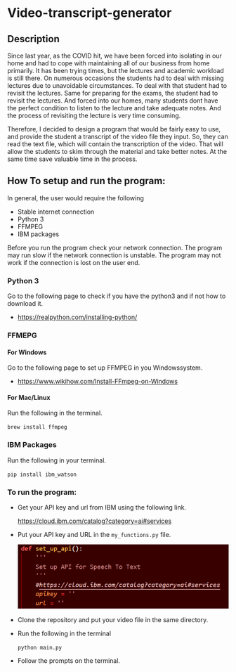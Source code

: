 # Video-transcript-generator

## Description

Since last year, as the COVID hit, we have been forced into isolating in our home and had to cope with
maintaining all of our business from home primarily. It has been trying times, but the lectures and academic workload is still there. On numerous occasions the students had to deal with missing lectures due to unavoidable circumstances. To deal with that student had to revisit the lectures. Same for preparing for the exams, the student had to revisit the lectures. And forced into our homes, many students dont have the perfect condition to listen to the lecture and take adequate notes. And the process of revisiting the lecture is very time consuming.

Therefore, I decided to design a program that would be fairly easy to use, and provide the student a transcript of the video file they input. So, they can read the text file, which will contain the transcription of the video. That will allow the students to skim through the material and take better notes. At the same time save valuable time in the process.

## How To setup and run the program:

In general, the user would require the following

* Stable internet connection
* Python 3
* FFMPEG
* IBM packages

Before you run the program check your network connection. The program may run slow if the network connection is unstable. The program may not work if the connection is lost on the user end.

### Python 3

Go to the following page to check if you have the python3 and if not how to download it.

* https://realpython.com/installing-python/

### FFMEPG

#### For Windows

Go to the following page to set up FFMPEG in you Windowssystem.

* https://www.wikihow.com/Install-FFmpeg-on-Windows

#### For Mac/Linux

Run the following in the terminal.

`brew install ffmpeg`

### IBM Packages

Run the following in your terminal.

`pip install ibm_watson`

### To run the program:

* Get your API key and url from IBM using the following link.

  https://cloud.ibm.com/catalog?category=ai#services
* Put your API key and URL in the `my_functions.py` file.

  ![](image/README/1623889467226.png)
* Clone the repository and put your video file in the same directory.
* Run the following in the terminal

  `python main.py`
* Follow the prompts on the terminal.
